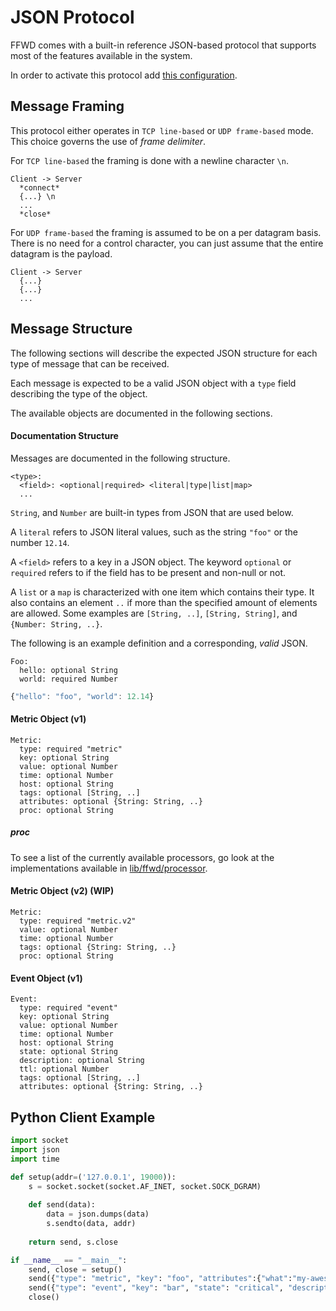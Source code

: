 # JSON Protocol

FFWD comes with a built-in reference JSON-based protocol that supports most of the
features available in the system.

In order to activate this protocol add [this configuration](/ffwd.d/in-json).

## Message Framing

This protocol either operates in `TCP line-based` or `UDP frame-based` mode.
This choice governs the use of *frame delimiter*.

For `TCP line-based` the framing is done with a newline character `\n`.

```
Client -> Server
  *connect*
  {...} \n
  ...
  *close*
```

For `UDP frame-based` the framing is assumed to be on a per datagram basis.
There is no need for a control character, you can just assume that the entire datagram is the payload.

```
Client -> Server
  {...}
  {...}
  ...
```

## Message Structure

The following sections will describe the expected JSON structure for each type of
message that can be received.

Each message is expected to be a valid JSON object with a `type` field describing the type of the object.

The available objects are documented in the following sections.

#### Documentation Structure

Messages are documented in the following structure.

```
<type>:
  <field>: <optional|required> <literal|type|list|map>
  ...
```

```String```, and ```Number``` are built-in types from JSON that are used below.

A ```literal``` refers to JSON literal values, such as the string ```"foo"``` or the number ```12.14```.

A ```<field>``` refers to a key in a JSON object.
The keyword ```optional``` or ```required``` refers to if the field has to be present and non-null or not.

A ```list``` or a ```map``` is characterized with one item which contains their type. It also contains an element ```..``` if more than the specified amount of elements are allowed. Some examples are ```[String, ..]```, ```[String, String]```, and ```{Number: String, ..}```.

The following is an example definition and a corresponding, _valid_ JSON.

```
Foo:
  hello: optional String
  world: required Number
```

```javascript
{"hello": "foo", "world": 12.14}
```

#### Metric Object (v1)

```
Metric:
  type: required "metric"
  key: optional String
  value: optional Number
  time: optional Number
  host: optional String
  tags: optional [String, ..]
  attributes: optional {String: String, ..}
  proc: optional String
```

##### proc

To see a list of the currently available processors, go look at the
implementations available in [lib/ffwd/processor](/lib/ffwd/processor).

#### Metric Object (v2) (WIP)

```
Metric:
  type: required "metric.v2"
  value: optional Number
  time: optional Number
  tags: optional {String: String, ..}
  proc: optional String
```

#### Event Object (v1)

```
Event:
  type: required "event"
  key: optional String
  value: optional Number
  time: optional Number
  host: optional String
  state: optional String
  description: optional String
  ttl: optional Number
  tags: optional [String, ..]
  attributes: optional {String: String, ..}
```

## Python Client Example

```python
import socket
import json
import time

def setup(addr=('127.0.0.1', 19000)):
    s = socket.socket(socket.AF_INET, socket.SOCK_DGRAM)
    
    def send(data):
        data = json.dumps(data)
        s.sendto(data, addr)
    
    return send, s.close

if __name__ == "__main__":
    send, close = setup()
    send({"type": "metric", "key": "foo", "attributes":{"what":"my-awesome-metric", "some_other_attribute": "the-attributes-string-value"}, "value": 10})
    send({"type": "event", "key": "bar", "state": "critical", "description": "Hello World"})
    close()
```
